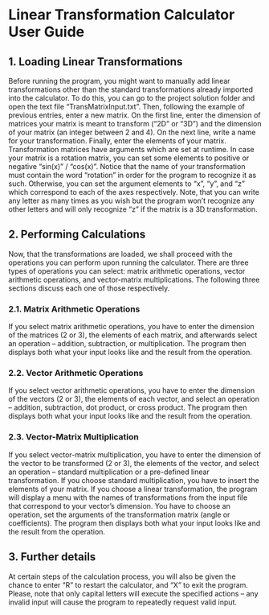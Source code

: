 # Linear Transformation Calculator User Guide
## 1.	Loading Linear Transformations
Before running the program, you might want to manually add linear transformations other than the standard transformations already imported into the calculator. To do this, you can go to the project solution folder and open the text file “TransMatrixInput.txt”. Then, following the example of previous entries, enter a new matrix. On the first line, enter the dimension of matrices your matrix is meant to transform (“2D” or “3D”) and the dimension of your matrix (an integer between 2 and 4). On the next line, write a name for your transformation. Finally, enter the elements of your matrix.
Transformation matrices have arguments which are set at runtime. In case your matrix is a rotation matrix, you can set some elements to positive or negative “sin(x)” / “cos(x)”. Notice that the name of your transformation must contain the word “rotation” in order for the program to recognize it as such. Otherwise, you can set the argument elements to “x”, “y”, and “z” which correspond to each of the axes respectively. Note, that you can write any letter as many times as you wish but the program won’t recognize any other letters and will only recognize “z” if the matrix is a 3D transformation.
## 2.	Performing Calculations
Now, that the transformations are loaded, we shall proceed with the operations you can perform upon running the calculator. There are three types of operations you can select: matrix arithmetic operations, vector arithmetic operations, and vector-matrix multiplications. The following three sections discuss each one of those respectively.
### 2.1.	Matrix Arithmetic Operations
If you select matrix arithmetic operations, you have to enter the dimension of the matrices (2 or 3), the elements of each matrix, and afterwards select an operation – addition, subtraction, or multiplication. The program then displays both what your input looks like and the result from the operation.
### 2.2.	Vector Arithmetic Operations
If you select vector arithmetic operations, you have to enter the dimension of the vectors (2 or 3), the elements of each vector, and select an operation – addition, subtraction, dot product, or cross product. The program then displays both what your input looks like and the result from the operation.
### 2.3.	Vector-Matrix Multiplication
If you select vector-matrix multiplication, you have to enter the dimension of the vector to be transformed (2 or 3), the elements of the vector, and select an operation – standard multiplication or a pre-defined linear transformation. If you choose standard multiplication, you have to insert the elements of your matrix. If you choose a linear transformation, the program will display a menu with the names of transformations from the input file that correspond to your vector’s dimension. You have to choose an operation, set the arguments of the transformation matrix (angle or coefficients). The program then displays both what your input looks like and the result from the operation.
## 3.	Further details
At certain steps of the calculation process, you will also be given the chance to enter “R” to restart the calculator, and “X” to exit the program. Please, note that only capital letters will execute the specified actions – any invalid input will cause the program to repeatedly request valid input.
